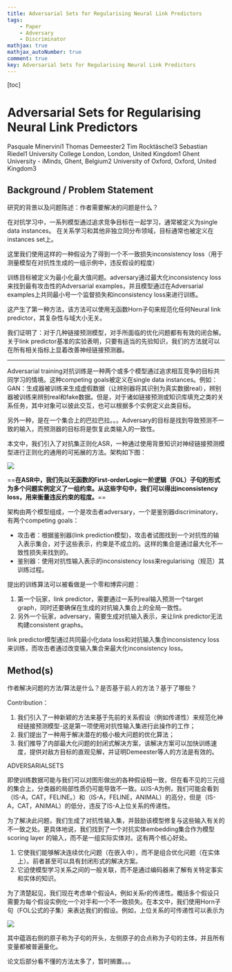 ```yaml
---
title: Adversarial Sets for Regularising Neural Link Predictors
tags: 
    - Paper
    - Adversary
    - Discriminator
mathjax: true
mathjax_autoNumber: true
comment: true
key: Adversarial Sets for Regularising Neural Link Predictors
---
```



[toc]

# Adversarial Sets for Regularising Neural Link Predictors

Pasquale Minervini1	Thomas Demeester2	Tim Rocktäschel3	Sebastian Riedel1
University College London, London, United Kingdom1
Ghent University - iMinds, Ghent, Belgium2
University of Oxford, Oxford, United Kingdom3





## Background / Problem Statement

研究的背景以及问题陈述：作者需要解决的问题是什么？

在对抗学习中，一系列模型通过追求竞争目标在一起学习，通常被定义为single data instances。
在关系学习和其他非独立同分布领域，目标通常也被定义在instances set上。

这里我们使用这样的一种假设为了得到一个不一致损失inconsistency loss（用于测量模型在对抗性生成的一组示例中，违反假设的程度） 

训练目标被定义为最小化最大值问题。adversary通过最大化inconsistency loss来找到最有攻击性的Adversarial examples，并且模型通过在Adversarial examples上共同最小号一个监督损失和inconsistency loss来进行训练。

这产生了第一种方法，该方法可以使用无函数Horn子句来规范化任何Neural link predictor，其复杂性与域大小无关。

我们证明了：对于几种链接预测模型，对手所面临的优化问题都有有效的闭合解。关于link predictor基准的实验表明，只要有适当的先验知识，我们的方法就可以在所有相关指标上显着改善神经链接预测器。



---

Adversarial training对抗训练是一种两个或多个模型通过追求相互竞争的目标共同学习的情境。这种competing goals被定义在single data instances。例如：GAN：生成器被训练来生成虚假数据（让辨别器将其识别为真实数据real），辨别器被训练来辨别real和fake数据。但是，对于诸如链接预测或知识库填充之类的关系任务，其中对象可以彼此交互，也可以根据多个实例定义此类目标。

另外一种，是在一个集合上的巴拉巴拉。。。Adversary的目标是找到导致预测不一致的输入，而预测器的目标将是恢复此类输入的一致性。

本文中，我们引入了对抗集正则化ASR，一种通过使用背景知识对神经链接预测模型进行正则化的通用的可拓展的方法。架构如下图：

![](https://cdn.jsdelivr.net/gh/duanyuchen55/ImageHosting/jekyll_pic/20210131125238.png)

==**在ASR中，我们先以无函数的First-orderLogic一阶逻辑（FOL）子句的形式为多个问题实例定义了一组约束。从这些字句中，我们可以得出inconsistency loss，用来衡量违反约束的程度。**==

架构由两个模型组成，一个是攻击者adversary，一个是鉴别器discriminatory，有两个competing goals：

- 攻击者：根据鉴别器(link prediction模型)，攻击者试图找到一个对抗性的输入表示集合，对于这些表示，约束是不成立的。这样的集合是通过最大化不一致性损失来找到的。
- 鉴别器：使用对抗性输入表示的inconsistency loss来regularising（规范）其训练过程。

提出的训练算法可以被看做是一个零和博弈问题：

1. 第一个玩家，link predictor，需要通过一系列real输入预测一个target graph，同时还要确保在生成的对抗输入集合上的全局一致性。
2. 另外一个玩家，adversary，需要生成对抗输入表示，来让link predictor无法构建consistent graphs。

link predictor模型通过共同最小化data loss和对抗输入集合inconsistency loss来训练，而攻击者通过改变输入集合来最大化inconsistency loss。

## Method(s)

作者解决问题的方法/算法是什么？是否基于前人的方法？基于了哪些？

Contribution：

1. 我们引入了一种新颖的方法来基于先前的关系假设（例如传递性）来规范化神经链接预测模型-这是第一项使用对抗性输入集进行此操作的工作；
2. 我们提出了一种用于解决潜在的极小极大问题的优化算法；
3. 我们推导了内部最大化问题的封闭式解决方案，该解决方案可以加快训练速度，提供对敌方目标的直观见解，并证明Demeester等人的方法是有效的。



ADVERSARIALSETS

即使训练数据可能与我们可以对图形做出的各种假设相一致，但在看不见的三元组的集合上，分类器的局部性质仍可能导致不一致。以IS-A为例，我们可能会看到（IS-A，CAT，FELINE。）和（IS-A，FELINE，ANIMAL）的高分，但是（IS-A，CAT，ANIMAL）的低分，违反了IS-A上位关系的传递性。

为了解决此问题，我们生成了对抗性输入集，并鼓励该模型修复与这些输入有关的不一致之处。更具体地说，我们找到了一个对抗实体embedding集合作为模型scoring layer	的输入，而不是一组实际实体对。这有两个核心好处。

1. 它使我们能够解决连续优化问题（在嵌入中），而不是组合优化问题（在实体上）。前者甚至可以具有封闭形式的解决方案。
2. 它迫使模型学习关系之间的一般关联，而不是通过编码器来了解有关特定事实和实体的知识。

为了清楚起见，我们现在考虑单个假设A，例如关系r的传递性。概括多个假设只需要为每个假设实例化一个对手和一个不一致损失。在本文中，我们使用Horn子句（FOL公式的子集）来表达我们的假设。例如，上位关系的可传递性可以表示为

![](https://cdn.jsdelivr.net/gh/duanyuchen55/ImageHosting/jekyll_pic/20210131214453.png)

其中蕴涵右侧的原子称为子句的开头，左侧原子的合点称为子句的主体，并且所有变量都被普遍量化。





论文后部分看不懂的方法太多了，暂时搁置。。。

